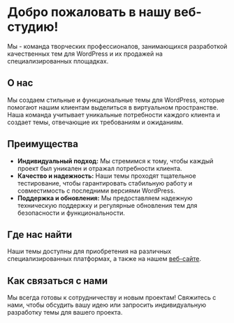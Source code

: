# Добро пожаловать в нашу веб-студию!

Мы - команда творческих профессионалов, занимающихся разработкой качественных тем для WordPress и их продажей на специализированных площадках.

## О нас

Мы создаем стильные и функциональные темы для WordPress, которые помогают нашим клиентам выделиться в виртуальном пространстве. Наша команда учитывает уникальные потребности каждого клиента и создает темы, отвечающие их требованиям и ожиданиям.

## Преимущества

- **Индивидуальный подход:** Мы стремимся к тому, чтобы каждый проект был уникален и отражал потребности клиента.
- **Качество и надежность:** Наши темы проходят тщательное тестирование, чтобы гарантировать стабильную работу и совместимость с последними версиями WordPress.
- **Поддержка и обновления:** Мы предоставляем надежную техническую поддержку и регулярные обновления тем для безопасности и функциональности.

## Где нас найти

Наши темы доступны для приобретения на различных специализированных платформах, а также на нашем [веб-сайте](https://7ix.ru).

## Как связаться с нами

Мы всегда готовы к сотрудничеству и новым проектам! Свяжитесь с нами, чтобы обсудить вашу идею или запросить индивидуальную разработку темы для вашего проекта.

